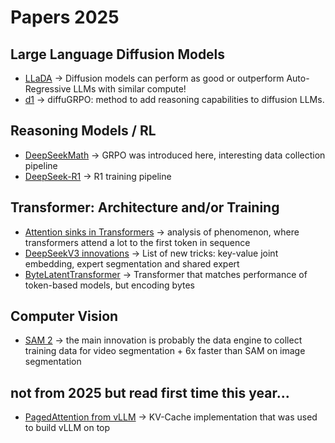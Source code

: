 # Papers 2025

## Large Language Diffusion Models
- [LLaDA](https://arxiv.org/abs/2502.09992) -> Diffusion models can perform as good or outperform Auto-Regressive LLMs with similar compute!
- [d1](https://arxiv.org/abs/2504.12216) -> diffuGRPO: method to add reasoning capabilities to diffusion LLMs. 

## Reasoning Models / RL
- [DeepSeekMath](https://arxiv.org/abs/2402.03300) -> GRPO was introduced here, interesting data collection pipeline
- [DeepSeek-R1](https://arxiv.org/abs/2501.12948) -> R1 training pipeline

## Transformer: Architecture and/or Training
- [Attention sinks in Transformers](https://arxiv.org/abs/2504.02732) -> analysis of phenomenon, where transformers attend a lot to the first token in sequence
- [DeepSeekV3 innovations](https://arxiv.org/pdf/2503.11486) -> List of new tricks: key-value joint embedding, expert segmentation and shared expert
- [ByteLatentTransformer](https://arxiv.org/abs/2412.09871) -> Transformer that matches performance of token-based models, but encoding bytes

## Computer Vision
- [SAM 2](https://arxiv.org/abs/2408.00714) -> the main innovation is probably the data engine to collect training data for video segmentation +  6x faster than SAM on image segmentation

## not from 2025 but read first time this year...
- [PagedAttention from vLLM](https://arxiv.org/abs/2309.06180) -> KV-Cache implementation that was used to build vLLM on top
